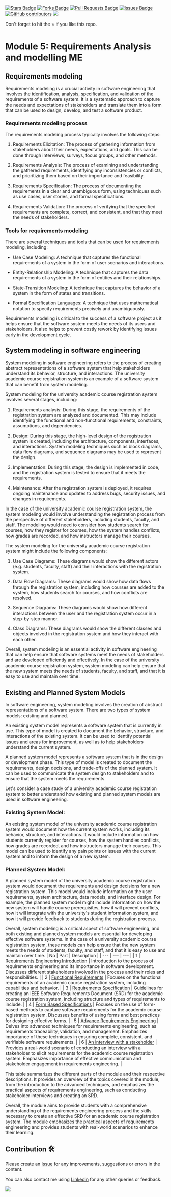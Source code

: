 <a href="https://github.com/drshahizan/software-engineering/stargazers"><img src="https://img.shields.io/github/stars/drshahizan/software-engineering" alt="Stars Badge"/></a>
<a href="https://github.com/drshahizan/software-engineering/network/members"><img src="https://img.shields.io/github/forks/drshahizan/software-engineering" alt="Forks Badge"/></a>
<a href="https://github.com/drshahizan/software-engineering/pulls"><img src="https://img.shields.io/github/issues-pr/drshahizan/software-engineering" alt="Pull Requests Badge"/></a>
<a href="https://github.com/drshahizan/software-engineering"><img src="https://img.shields.io/github/issues/drshahizan/software-engineering" alt="Issues Badge"/></a>
<a href="https://github.com/drshahizan/software-engineering/graphs/contributors"><img alt="GitHub contributors" src="https://img.shields.io/github/contributors/drshahizan/software-engineering?color=2b9348"></a>
![](https://visitor-badge.glitch.me/badge?page_id=drshahizan/software-engineering)

Don't forget to hit the :star: if you like this repo.

# Module 5: Requirements Analysis and modelling ME

## Requirements modeling
Requirements modeling is a crucial activity in software engineering that involves the identification, analysis, specification, and validation of the requirements of a software system. It is a systematic approach to capture the needs and expectations of stakeholders and translate them into a form that can be used to design, develop, and test a software product.

### Requirements modeling process
The requirements modeling process typically involves the following steps:

1. Requirements Elicitation: The process of gathering information from stakeholders about their needs, expectations, and goals. This can be done through interviews, surveys, focus groups, and other methods.

2. Requirements Analysis: The process of examining and understanding the gathered requirements, identifying any inconsistencies or conflicts, and prioritizing them based on their importance and feasibility.

3. Requirements Specification: The process of documenting the requirements in a clear and unambiguous form, using techniques such as use cases, user stories, and formal specifications.

4. Requirements Validation: The process of verifying that the specified requirements are complete, correct, and consistent, and that they meet the needs of stakeholders.

### Tools for requirements modeling

There are several techniques and tools that can be used for requirements modeling, including:

- Use Case Modeling: A technique that captures the functional requirements of a system in the form of user scenarios and interactions.

- Entity-Relationship Modeling: A technique that captures the data requirements of a system in the form of entities and their relationships.

- State-Transition Modeling: A technique that captures the behavior of a system in the form of states and transitions.

- Formal Specification Languages: A technique that uses mathematical notation to specify requirements precisely and unambiguously.

Requirements modeling is critical to the success of a software project as it helps ensure that the software system meets the needs of its users and stakeholders. It also helps to prevent costly rework by identifying issues early in the development cycle.

## System modeling in software engineering
System modeling in software engineering refers to the process of creating abstract representations of a software system that help stakeholders understand its behavior, structure, and interactions. The university academic course registration system is an example of a software system that can benefit from system modeling.

System modeling for the university academic course registration system involves several stages, including:

1. Requirements analysis: During this stage, the requirements of the registration system are analyzed and documented. This may include identifying the functional and non-functional requirements, constraints, assumptions, and dependencies.

2. Design: During this stage, the high-level design of the registration system is created, including the architecture, components, interfaces, and interactions. System modeling techniques such as block diagrams, data flow diagrams, and sequence diagrams may be used to represent the design.

3. Implementation: During this stage, the design is implemented in code, and the registration system is tested to ensure that it meets the requirements.

4. Maintenance: After the registration system is deployed, it requires ongoing maintenance and updates to address bugs, security issues, and changes in requirements.

In the case of the university academic course registration system, the system modeling would involve understanding the registration process from the perspective of different stakeholders, including students, faculty, and staff. The modeling would need to consider how students search for courses, how they register for courses, how the system handles conflicts, how grades are recorded, and how instructors manage their courses.

The system modeling for the university academic course registration system might include the following components:

1. Use Case Diagrams: These diagrams would show the different actors (e.g. students, faculty, staff) and their interactions with the registration system.

2. Data Flow Diagrams: These diagrams would show how data flows through the registration system, including how courses are added to the system, how students search for courses, and how conflicts are resolved.

3. Sequence Diagrams: These diagrams would show how different interactions between the user and the registration system occur in a step-by-step manner.

4. Class Diagrams: These diagrams would show the different classes and objects involved in the registration system and how they interact with each other.

Overall, system modeling is an essential activity in software engineering that can help ensure that software systems meet the needs of stakeholders and are developed efficiently and effectively. In the case of the university academic course registration system, system modeling can help ensure that the new system meets the needs of students, faculty, and staff, and that it is easy to use and maintain over time.

## Existing and Planned System Models

In software engineering, system modeling involves the creation of abstract representations of a software system. There are two types of system models: existing and planned.

An existing system model represents a software system that is currently in use. This type of model is created to document the behavior, structure, and interactions of the existing system. It can be used to identify potential issues and areas for improvement, as well as to help stakeholders understand the current system.

A planned system model represents a software system that is in the design or development phase. This type of model is created to document the requirements, design decisions, and trade-offs of the planned system. It can be used to communicate the system design to stakeholders and to ensure that the system meets the requirements.

Let's consider a case study of a university academic course registration system to better understand how existing and planned system models are used in software engineering.

### Existing System Model:
An existing system model of the university academic course registration system would document how the current system works, including its behavior, structure, and interactions. It would include information on how students currently register for courses, how the system handles conflicts, how grades are recorded, and how instructors manage their courses. This model can be used to identify any pain points or issues with the current system and to inform the design of a new system.

### Planned System Model:
A planned system model of the university academic course registration system would document the requirements and design decisions for a new registration system. This model would include information on the user requirements, system architecture, data models, and interface design. For example, the planned system model might include information on how the new system will handle course prerequisites, how it will prevent conflicts, how it will integrate with the university's student information system, and how it will provide feedback to students during the registration process.

Overall, system modeling is a critical aspect of software engineering, and both existing and planned system models are essential for developing effective software systems. In the case of a university academic course registration system, these models can help ensure that the new system meets the needs of students, faculty, and staff, and that it is easy to use and maintain over time.
| No | Part | Description |
| --- | --- | --- |
| 1 | [Requirements Engineering Introduction](p1-intro.md) | Introduction to the process of requirements engineering and its importance in software development. Discusses different stakeholders involved in the process and their roles and responsibilities. |
| 2 | [Functional Requirements](p2-functional.md) | Focuses on the functional requirements of an academic course registration system, including capabilities and behavior. |
| 3 | [Requirements Specification](p3-soft-requirement.md) | Guidelines for creating an IEEE Software Requirements Document (SRD) for the academic course registration system, including structure and types of requirements to include. |
| 4 | [Form Based Specifications](p4-form.md) | Focuses on the use of form-based methods to capture software requirements for the academic course registration system. Discusses benefits of using forms and best practices for designing effective forms. |
| 5 | [Advance Requirements Engineering](p5-req-eng.md) | Delves into advanced techniques for requirements engineering, such as requirements traceability, validation, and management. Emphasizes importance of these techniques in ensuring complete, consistent, and verifiable software requirements. |
| 6 | [An interview with a stakeholder](p6-interview.md)  | Provides a real-world scenario of conducting an interview with a stakeholder to elicit requirements for the academic course registration system. Emphasizes importance of effective communication and stakeholder engagement in requirements engineering. | 

This table summarizes the different parts of the module and their respective descriptions. It provides an overview of the topics covered in the module, from the introduction to the advanced techniques, and emphasizes the practical aspects of requirements engineering, such as conducting stakeholder interviews and creating an SRD.

Overall, the module aims to provide students with a comprehensive understanding of the requirements engineering process and the skills necessary to create an effective SRD for an academic course registration system. The module emphasizes the practical aspects of requirements engineering and provides students with real-world scenarios to enhance their learning.

## Contribution 🛠️
Please create an [Issue](https://github.com/drshahizan/software-engineering/issues) for any improvements, suggestions or errors in the content.

You can also contact me using [Linkedin](https://www.linkedin.com/in/drshahizan/) for any other queries or feedback.

![](https://visitor-badge.glitch.me/badge?page_id=drshahizan)



